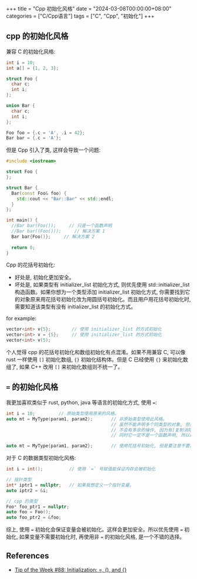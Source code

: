 +++
title = "Cpp 初始化风格"
date = "2024-03-08T00:00:00+08:00"
categories = ["C/Cpp语言"]
tags = ["C", "Cpp", "初始化"]
+++

## cpp 的初始化风格

兼容 C 的初始化风格:

```cpp
int i = 10;
int a[] = {1, 2, 3};

struct Foo {
  char c;
  int i;
};

union Bar {
  char c;
  int i;
};

Foo foo = {.c = 'A', .i = 42};
Bar bar = {.c = 'A'};
```

但是 Cpp 引入了类, 这样会导致一个问题:

```cpp
#include <iostream>

struct Foo {
};

struct Bar {
  Bar(const Foo& foo) {
    std::cout << "Bar::Bar" << std::endl;
  }
};

int main() {
  //Bar bar(Foo());     // 只是一个函数声明
  //Bar bar((Foo()));     // 解决方案 1
  Bar bar{Foo()};     // 解决方案 2
  
  return 0;
}
```

Cpp 的花括号初始化:
-   好处是, 初始化更加安全。
-   坏处是, 如果类型有 initializer_list 初始化方式, 则优先使用 std::initializer_list 构造函数。如果你想为一个类型添加 initializer_list 初始化方式, 你需要找到它的对象原来用花括号初始化改为用圆括号初始化。而且用户用花括号初始化时, 需要知道该类型有没有 initializer_list 的初始化方式。

for example:

```cpp
vector<int> v{5};        // 使用 initializer_list 的方式初始化
vector<int> v = {5};     // 使用 initializer_list 的方式初始化
vector<int> v(5);
```

个人觉得 cpp 的花括号初始化和数组初始化有点混淆。如果不用兼容 C, 可以像 rust 一样使用 `[]` 初始化数组, `{}` 初始化结构体。但是 C 已经使用 `{}` 来初始化数组了, 如果 C++ 改用 `[]` 来初始化数组则不统一了。

## `=` 的初始化风格

我更加喜欢类似于 rust, python, java 等语言的初始化方式, 使用 `=`:

```cpp
int i = 10;         // 原始类型使用原来的风格。
auto mt = MyType(param1, param2);       // 非原始类型使用此风格。
                                        // 虽然不能声明多个同类型的对象, 但是不建议一行声明多个对象。See [ref](https://isocpp.github.io/CppCoreGuidelines/CppCoreGuidelines#es10-declare-one-name-only-per-declaration).
                                        // 不会有多余的操作, 因为有[复制消除](https://zh.cppreference.com/w/cpp/language/copy_elision)。
                                        // 同时它一定不是一个函数声明, 所以避免了函数声明和对象定义的混淆。

auto mt = MyType{param1, param2};       // 使用花括号初始化, 但是要注意不要混淆 initializer_list 的初始化方式, 且该类型以后最好不用添加 initializer_list 的初始化方式。
```

对于 C 的数据类型初始化风格:

```cpp
int i = int();          // 使用 `=` 号赋值能保证内存会被初始化

// 指针类型
int* iptr1 = nullptr;   // 如果我想定义一个指针变量。
auto iptr2 = &i;

// cpp 的类型
Foo* foo_ptr1 = nullptr;
auto foo = Foo();
auto foo_ptr2 = &foo;
```

综上, 使用 `=` 初始化会保证变量会被初始化。这样会更加安全。所以优先使用 `=` 初始化, 如果变量不需要初始化时, 再使用非 `=` 的初始化风格, 是一个不错的选择。

## References

-   [Tip of the Week #88: Initialization: =, (), and {}](https://abseil.io/tips/88)
